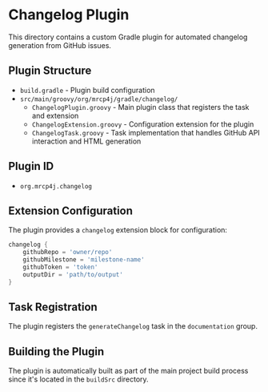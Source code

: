 # Changelog Plugin

This directory contains a custom Gradle plugin for automated changelog generation from GitHub issues.

## Plugin Structure

- `build.gradle` - Plugin build configuration
- `src/main/groovy/org/mrcp4j/gradle/changelog/`
  - `ChangelogPlugin.groovy` - Main plugin class that registers the task and extension
  - `ChangelogExtension.groovy` - Configuration extension for the plugin
  - `ChangelogTask.groovy` - Task implementation that handles GitHub API interaction and HTML generation

## Plugin ID

- `org.mrcp4j.changelog`

## Extension Configuration

The plugin provides a `changelog` extension block for configuration:

```gradle
changelog {
    githubRepo = 'owner/repo'
    githubMilestone = 'milestone-name'
    githubToken = 'token'
    outputDir = 'path/to/output'
}
```

## Task Registration

The plugin registers the `generateChangelog` task in the `documentation` group.

## Building the Plugin

The plugin is automatically built as part of the main project build process since it's located in the `buildSrc` directory.